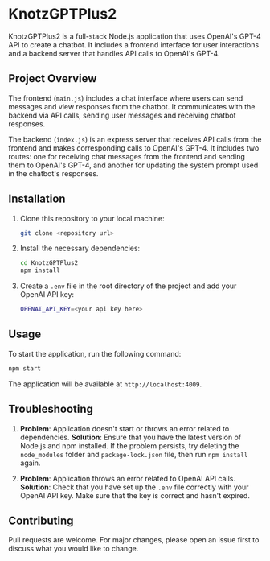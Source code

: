 
# KnotzGPTPlus2

KnotzGPTPlus2 is a full-stack Node.js application that uses OpenAI's GPT-4 API to create a chatbot. It includes a frontend interface for user interactions and a backend server that handles API calls to OpenAI's GPT-4.

## Project Overview

The frontend (`main.js`) includes a chat interface where users can send messages and view responses from the chatbot. It communicates with the backend via API calls, sending user messages and receiving chatbot responses.

The backend (`index.js`) is an express server that receives API calls from the frontend and makes corresponding calls to OpenAI's GPT-4. It includes two routes: one for receiving chat messages from the frontend and sending them to OpenAI's GPT-4, and another for updating the system prompt used in the chatbot's responses.

## Installation

1. Clone this repository to your local machine:

    ```sh
    git clone <repository url>
    ```

2. Install the necessary dependencies:

    ```sh
    cd KnotzGPTPlus2
    npm install
    ```

3. Create a `.env` file in the root directory of the project and add your OpenAI API key:

    ```sh
    OPENAI_API_KEY=<your api key here>
    ```

## Usage

To start the application, run the following command:

```sh
npm start
```

The application will be available at `http://localhost:4009`.

## Troubleshooting

1. **Problem**: Application doesn't start or throws an error related to dependencies.
   **Solution**: Ensure that you have the latest version of Node.js and npm installed. If the problem persists, try deleting the `node_modules` folder and `package-lock.json` file, then run `npm install` again.

2. **Problem**: Application throws an error related to OpenAI API calls.
   **Solution**: Check that you have set up the `.env` file correctly with your OpenAI API key. Make sure that the key is correct and hasn't expired.

## Contributing

Pull requests are welcome. For major changes, please open an issue first to discuss what you would like to change.
